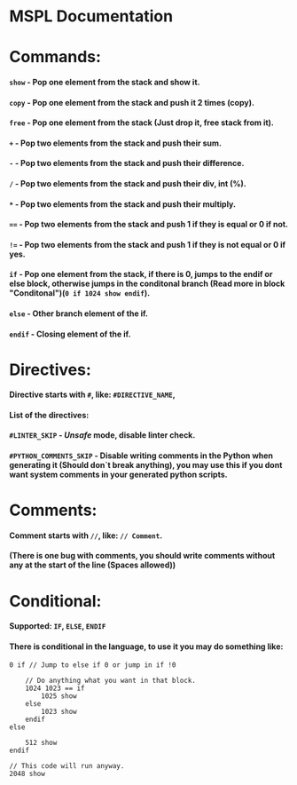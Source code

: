 # MSPL Documentation

# Commands:
#### `show` - Pop one element from the stack and show it.
#### `copy` - Pop one element from the stack and push it 2 times (copy).
#### `free` - Pop one element from the stack (Just drop it, free stack from it).
#### `+` - Pop two elements from the stack and push their sum.
#### `-` - Pop two elements from the stack and push their difference.
#### `/` - Pop two elements from the stack and push their div, int (%).
#### `*` - Pop two elements from the stack and push their multiply.
#### `==` - Pop two elements from the stack and push 1 if they is equal or 0 if not.
#### `!=` - Pop two elements from the stack and push 1 if they is not equal or 0 if yes.
#### `if` - Pop one element from the stack, if there is 0, jumps to the endif or else block, otherwise jumps in the conditonal branch (Read more in block "Conditonal")(`0 if 1024 show endif`).
#### `else` - Other branch element of the if.
#### `endif` - Closing element of the if.

# Directives:
#### Directive starts with `#`, like: `#DIRECTIVE_NAME`,
#### List of the directives:
#### `#LINTER_SKIP` - *Unsafe* mode, disable linter check.
#### `#PYTHON_COMMENTS_SKIP` - Disable writing comments in the Python when generating it (Should don`t break anything), you may use this if you dont want system comments in your generated python scripts.
# Comments:
#### Comment starts with `//`, like: `// Comment`.
#### (There is one bug with comments, you should write comments without any at the start of the line (Spaces allowed))

# Conditional:
#### Supported: `IF`, `ELSE`, `ENDIF`
#### There is conditional in the language, to use it you may do something like:
```
0 if // Jump to else if 0 or jump in if !0

    // Do anything what you want in that block.
    1024 1023 == if
        1025 show
    else
        1023 show
    endif 
else

    512 show
endif

// This code will run anyway.
2048 show
```

